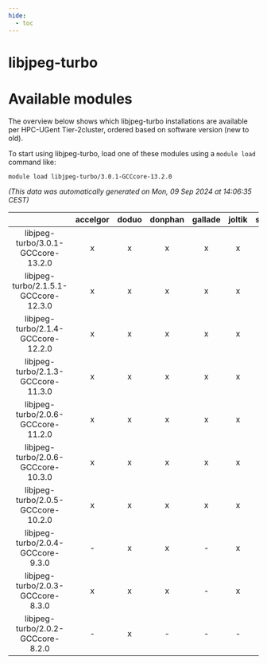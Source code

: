 ```yaml
---
hide:
  - toc
---
```


libjpeg-turbo
=============

# Available modules


The overview below shows which libjpeg-turbo installations are available per HPC-UGent Tier-2cluster, ordered based on software version (new to old).

To start using libjpeg-turbo, load one of these modules using a `module load` command like:

```shell
module load libjpeg-turbo/3.0.1-GCCcore-13.2.0
```

*(This data was automatically generated on Mon, 09 Sep 2024 at 14:06:35 CEST)*  

| |accelgor|doduo|donphan|gallade|joltik|shinx|skitty|
| :---: | :---: | :---: | :---: | :---: | :---: | :---: | :---: |
|libjpeg-turbo/3.0.1-GCCcore-13.2.0|x|x|x|x|x|x|x|
|libjpeg-turbo/2.1.5.1-GCCcore-12.3.0|x|x|x|x|x|x|x|
|libjpeg-turbo/2.1.4-GCCcore-12.2.0|x|x|x|x|x|x|x|
|libjpeg-turbo/2.1.3-GCCcore-11.3.0|x|x|x|x|x|x|x|
|libjpeg-turbo/2.0.6-GCCcore-11.2.0|x|x|x|x|x|-|x|
|libjpeg-turbo/2.0.6-GCCcore-10.3.0|x|x|x|x|x|-|x|
|libjpeg-turbo/2.0.5-GCCcore-10.2.0|x|x|x|x|x|-|x|
|libjpeg-turbo/2.0.4-GCCcore-9.3.0|-|x|x|-|x|-|x|
|libjpeg-turbo/2.0.3-GCCcore-8.3.0|x|x|x|-|x|-|x|
|libjpeg-turbo/2.0.2-GCCcore-8.2.0|-|x|-|-|-|-|-|
